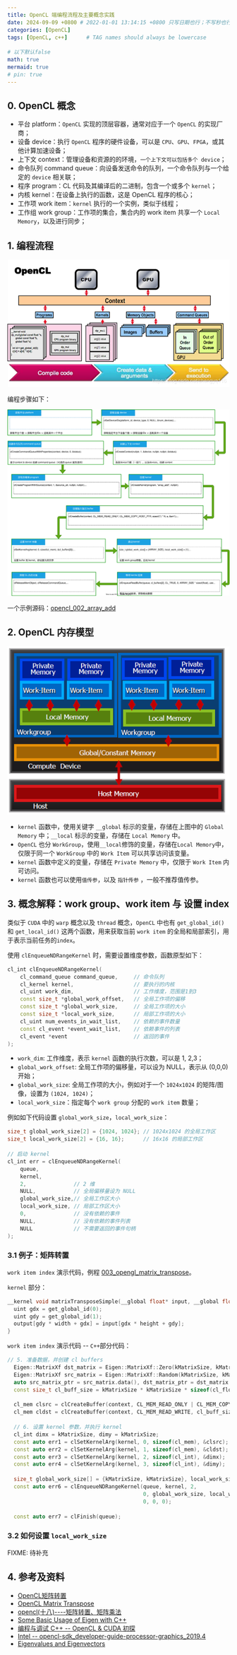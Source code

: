 ```yaml
---
title: OpenCL 端编程流程及主要概念实践
date: 2024-09-09 +0800 # 2022-01-01 13:14:15 +0800 只写日期也行；不写秒也行；这样也行 2022-03-09T00:55:42+08:00
categories: [OpenCL]
tags: [OpenCL, c++]      # TAG names should always be lowercase

# 以下默认false
math: true
mermaid: true
# pin: true
---
```


## 0. OpenCL 概念 ##

* 平台 platform：`OpenCL` 实现的顶层容器，通常对应于一个 `OpenCL` 的实现厂商；
* 设备 device：执行 `OpenCL` 程序的硬件设备，可以是 `CPU`、`GPU`、`FPGA`，或其他计算加速设备；
* 上下文 context：管理设备和资源的的环境，`一个上下文可以包括多个 device`；
* 命令队列 command queue：向设备发送命令的队列，一个命令队列与一个给定的 `device` 相关联；
* 程序 program：CL 代码及其编译后的二进制，包含一个或多个 `kernel`；
* 内核 kernel：在设备上执行的函数，这是 OpenCL 程序的核心；
* 工作项 work item：`kernel` 执行的一个实例，类似于线程；
* 工作组 work group：工作项的集合，集合内的 work item 共享一个 `Local Memory`，以及进行同步；

## 1. 编程流程 ##

![OpenCL 编程流程2](/assets/images/opencl/opencl_proram_flow_ref.png)

编程步骤如下：

![OpenCL 端编程流程](/assets/drawio/opencl-programing-flow.drawio.svg)

一个示例源码：[opencl_002_array_add](https://gitee.com/open-gl_3/opencl_002_array_add)

## 2. OpenCL 内存模型 ##

![opencl-memory-model](/assets/images/opencl/opencl内存模型.png)

* `kernel` 函数中，使用关键字 `__global` 标示的变量，存储在上图中的 `Global Memory` 中；`__local` 标示的变量，存储在 `Local Memory` 中。
* `OpenCL` 也分 `WorkGroup`，使用`__local`修饰的变量，存储在`Local Memory`中，仅限于同一个 `WorkGroup` 中的 `Work Item` 可以共享访问该变量。
* `kernel` 函数中定义的变量，存储在 `Private Memory` 中，仅限于 `Work Item` 内可访问。
* `kernel` 函数也可以使用`值传参`，以及 `指针传参` ，一般不推荐值传参。

## 3. 概念解释：work group、work item 与 设置 index ##

类似于 `CUDA` 中的 `warp` 概念以及 `thread` 概念，`OpenCL` 中也有 `get_global_id()` 和 `get_local_id()` 这两个函数，用来获取当前 `work item` 的全局和局部索引，用于表示当前任务的`index`。

使用 `clEnqueueNDRangeKernel` 时，需要设置维度参数，函数原型如下：

```c++
cl_int clEnqueueNDRangeKernel(
    cl_command_queue command_queue,     // 命令队列
    cl_kernel kernel,                   // 要执行的内核
    cl_uint work_dim,                   // 工作维度，范围是1到3
    const size_t *global_work_offset,   // 全局工作项的偏移
    const size_t *global_work_size,     // 全局工作项的大小
    const size_t *local_work_size,      // 局部工作项的大小
    cl_uint num_events_in_wait_list,    // 依赖的事件数量
    const cl_event *event_wait_list,    // 依赖事件的列表
    cl_event *event                     // 返回的事件
);
```

* `work_dim`: 工作维度，表示 `kernel` 函数的执行次数，可以是 1, 2,3；
* `global_work_offset`: 全局工作项的偏移量，可以设为 NULL，表示从 (0,0,0) 开始；
* `global_work_size`: 全局工作项的大小，例如对于一个 `1024x1024` 的矩阵/图像，设置为 `(1024, 1024)`；
* `local_work_size`：指定每个 `work group` 分配的 `work item` 数量；

例如如下代码设置 `global_work_size`，`local_work_size`：

```c++
size_t global_work_size[2] = {1024, 1024}; // 1024x1024 的全局工作区
size_t local_work_size[2] = {16, 16};      // 16x16 的局部工作区

// 启动 kernel
cl_int err = clEnqueueNDRangeKernel(
    queue,
    kernel,
    2,               // 2 维
    NULL,            // 全局偏移量设为 NULL
    global_work_size,// 全局工作区大小
    local_work_size, // 局部工作区大小
    0,               // 没有依赖的事件
    NULL,            // 没有依赖的事件列表
    NULL             // 不需要返回的事件句柄
);
```

### 3.1 例子：矩阵转置 ###

`work item index` 演示代码，例程 [003_opengl_matrix_transpose](https://gitee.com/open-gl_3/003_opengl_matrix_transpose)。

 `kernel` 部分：

```c++
__kernel void matrixTransposeSimple(__global float* input, __global float* output, const uint width, const uint height) {
  uint gdx = get_global_id(0);
  uint gdy = get_global_id(1);
  output[gdy * width + gdx] = input[gdx * height + gdy];
}
```

`work item index` 演示代码 -- `C++`部分代码：

```c++
// 5. 准备数据，并创建 cl buffers
  Eigen::MatrixXf dst_matrix = Eigen::MatrixXf::Zero(kMatrixSize, kMatrixSize);
  Eigen::MatrixXf src_matrix = Eigen::MatrixXf::Random(kMatrixSize, kMatrixSize);
  auto src_matrix_ptr = src_matrix.data(), dst_matrix_ptr = dst_matrix.data();
  const size_t cl_buff_size = kMatrixSize * kMatrixSize * sizeof(cl_float);

  cl_mem clsrc = clCreateBuffer(context, CL_MEM_READ_ONLY | CL_MEM_COPY_HOST_PTR, cl_buff_size, src_matrix_ptr, NULL);
  cl_mem cldst = clCreateBuffer(context, CL_MEM_READ_WRITE, cl_buff_size, NULL, NULL);

  // 6. 设置 kernel 参数，并执行 kernel
  cl_int dimx = kMatrixSize, dimy = kMatrixSize;
  const auto err1 = clSetKernelArg(kernel, 0, sizeof(cl_mem), &clsrc);  // param 0: source matrix
  const auto err2 = clSetKernelArg(kernel, 1, sizeof(cl_mem), &cldst);  // param 1: destination matrix
  const auto err3 = clSetKernelArg(kernel, 2, sizeof(cl_int), &dimx);   // param 2: width
  const auto err4 = clSetKernelArg(kernel, 3, sizeof(cl_int), &dimy);   // param 3: height

  size_t global_work_size[] = {kMatrixSize, kMatrixSize}, local_work_size[] = {16, 16};
  const auto err6 = clEnqueueNDRangeKernel(queue, kernel, 2,                      //
                                           0, global_work_size, local_work_size,  //
                                           0, 0, 0);

  const auto err7 = clFinish(queue);
```

### 3.2 如何设置 `local_work_size` ###

FIXME: 待补充

## 4. 参考及资料 ##

* [OpenCL矩阵转置](https://blog.csdn.net/songzitea/article/details/12178619)
* [OpenCL Matrix Transpose](https://clhne.github.io/2017/11/28/OpenCL-matrix-transpose/)
* [opencl(十八)----矩阵转置、矩阵乘法](https://www.cnblogs.com/feihu-h/p/12107384.html)
* [Some Basic Usage of Eigen with C++](https://www.chenshiyu.top/blog/2020/09/25/Some-Basic-Usage-of-Eigen-with-C++/)
* [编程与调试 C++ -- OpenCL & CUDA 初探](https://sunocean.life/blog/blog/2022/04/16/opencl)
* [Intel -- opencl-sdk_developer-guide-processor-graphics_2019.4](/assets/pdf/opencl/opencl-sdk_developer-guide-processor-graphics_2019.4.pdf)
* [Eigenvalues and Eigenvectors](/assets/pdf/opencl/Eigenvalues%20and%20Eigenvectors.pdf)
